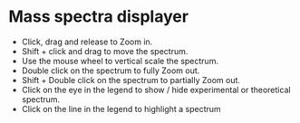 # Mass spectra displayer

- Click, drag and release to Zoom in.
- Shift + click and drag to move the spectrum.
- Use the mouse wheel to vertical scale the spectrum.
- Double click on the spectrum to fully Zoom out.
- Shift + Double click on the spectrum to partially Zoom out.
- Click on the eye in the legend to show / hide experimental or theoretical spectrum.
- Click on the line in the legend to highlight a spectrum
